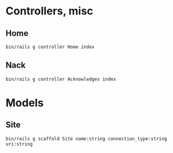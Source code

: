 Controllers, misc
=================

## Home

    bin/rails g controller Home index

## Nack

    bin/rails g controller Acknowledges index

Models
======

## Site

    bin/rails g scaffold Site name:string connection_type:string uri:string


